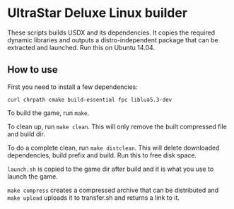 UltraStar Deluxe Linux builder
==============================

These scripts builds USDX and its dependencies. It copies the required dynamic libraries and outputs a distro-independent package that can be extracted and launched. Run this on Ubuntu 14.04.

How to use
----------

First you need to install a few dependencies:

`curl chrpath cmake build-essential fpc liblua5.3-dev`

To build the game, run `make`.

To clean up, run `make clean`. This will only remove the built compressed file and build dir.

To do a complete clean, run `make distclean`. This will delete downloaded dependencies, build prefix and build. Run this to free disk space.

`launch.sh` is copied to the game dir after build and it is what you use to launch the game.

`make compress` creates a compressed archive that can be distributed and `make upload` uploads it to transfer.sh and returns a link to it.
